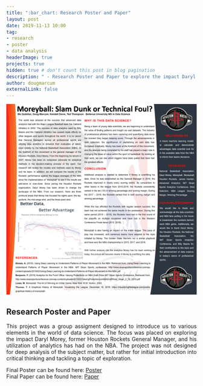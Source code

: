 ```yaml
---
title: ":bar_chart: Research Poster and Paper"
layout: post
date: 2019-11-13 10:00
tag: 
- research
- poster
- data analysis
headerImage: true
projects: true
hidden: true # don't count this post in blog pagination
description: " - Research Poster and Paper to explore the impact Daryl Morey has had on the NBA."
author: dougmarcum
externalLink: false
---
```


![Screenshot](/assets/images/poster.png)

## Research Poster and Paper    

<p align="justify">This project was a group assigment designed to introduce us to various elements in the world of data science. The focus was placed on exploring the impact Daryl Morey, former Houston Rockets General Manager, and his utilization of analytics has had on the NBA. The project was not designed for deep analysis of the subject matter, but rather for initial introduction into critical thinking and tackling a topic of exploration.</p>  

Final Poster can be found here: [Poster](https://github.com/MarcumDoug/DSC500_Research_Paper_and_Poster/blob/main/DSC%20500%20Final%20Poster.pdf)  
Final Paper can be found here: [Paper](https://github.com/MarcumDoug/DSC500_Research_Paper_and_Poster/blob/main/DSC%20500%20Final%20Extended%20Abstract.pdf)
